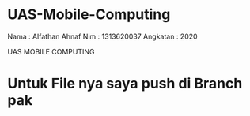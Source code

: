 # UAS-Mobile-Computing


  Nama : Alfathan Ahnaf
  Nim  : 1313620037
  Angkatan : 2020

  UAS MOBILE COMPUTING

# Untuk File nya saya push di Branch pak 
